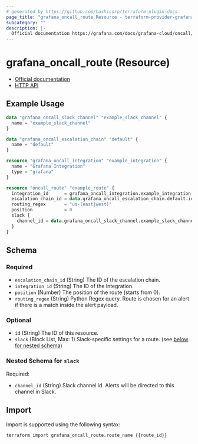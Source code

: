 ```yaml
---
# generated by https://github.com/hashicorp/terraform-plugin-docs
page_title: "grafana_oncall_route Resource - terraform-provider-grafana"
subcategory: ""
description: |-
  Official documentation https://grafana.com/docs/grafana-cloud/oncall/routes/HTTP API https://grafana.com/docs/grafana-cloud/oncall/oncall-api-reference/routes/
---
```


# grafana_oncall_route (Resource)

* [Official documentation](https://grafana.com/docs/grafana-cloud/oncall/routes/)
* [HTTP API](https://grafana.com/docs/grafana-cloud/oncall/oncall-api-reference/routes/)

## Example Usage

```terraform
data "grafana_oncall_slack_channel" "example_slack_channel" {
  name = "example_slack_channel"
}

data "grafana_oncall_escalation_chain" "default" {
  name = "default"
}

resource "grafana_oncall_integration" "example_integration" {
  name = "Grafana Integration"
  type = "grafana"
}

resource "oncall_route" "example_route" {
  integration_id      = grafana_oncall_integration.example_integration.id
  escalation_chain_id = data.grafana_oncall_escalation_chain.default.id
  routing_regex       = "us-(east|west)"
  position            = 0
  slack {
    channel_id = data.grafana_oncall_slack_channel.example_slack_channel.slack_id
  }
}
```

<!-- schema generated by tfplugindocs -->
## Schema

### Required

- `escalation_chain_id` (String) The ID of the escalation chain.
- `integration_id` (String) The ID of the integration.
- `position` (Number) The position of the route (starts from 0).
- `routing_regex` (String) Python Regex query. Route is chosen for an alert if there is a match inside the alert payload.

### Optional

- `id` (String) The ID of this resource.
- `slack` (Block List, Max: 1) Slack-specific settings for a route. (see [below for nested schema](#nestedblock--slack))

<a id="nestedblock--slack"></a>
### Nested Schema for `slack`

Required:

- `channel_id` (String) Slack channel id. Alerts will be directed to this channel in Slack.

## Import

Import is supported using the following syntax:

```shell
terraform import grafana_oncall_route.route_name {{route_id}}
```
